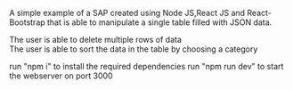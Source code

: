 A simple example of a SAP created using Node JS,React JS and React-Bootstrap that is able to manipulate a single table filled with JSON data.

The user is able to delete multiple rows of data<br />
The user is able to sort the data in the table by choosing a category

run "npm i" to install the required dependencies
run "npm run dev" to start the webserver on port 3000
